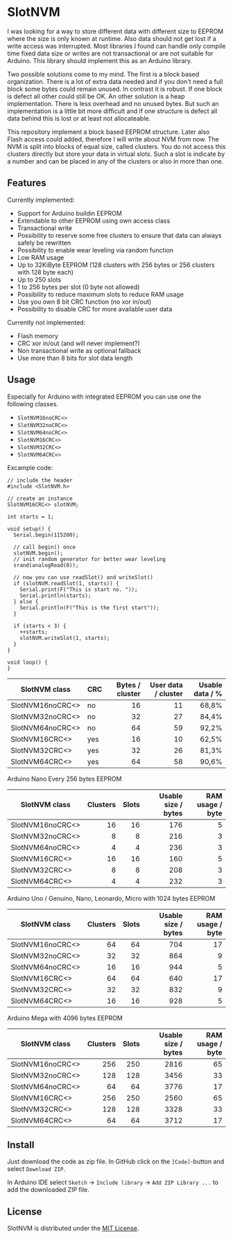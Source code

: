 # SlotNVM

I was looking for a way to store different data with different size to EEPROM where the size is only known at runtime.
Also data should not get lost if a write access was interrupted.
Most libraries I found can handle only compile time fixed data size or writes are not transactional or are not suitable for Arduino.
This library should implement this as an Arduino library.

Two possible solutions come to my mind.
The first is a block based organization. There is a lot of extra data needed and if you don't need a full block
some bytes could remain unused. In contrast it is robust. If one block is defect all other could still be OK.
An other solution is a heap implementation. There is less overhead and no unused bytes. But such an implementation is a little bit more difficult
and if one structure is defect all data behind this is lost or at least not allocateable.

This repository implement a block based EEPROM structure. Later also Flash access could added, therefore I will write about NVM from now.
The NVM is split into blocks of equal size, called clusters. You do not access this clusters directly but store your data in virtual slots.
Such a slot is indicate by a number and can be placed in any of the clusters or also in more than one.

## Features

Currently implemented:

* Support for Arduino buildin EEPROM
* Extendable to other EEPROM using own access class
* Transactional write
* Possibility to reserve some free clusters to ensure that data can always safely be rewritten
* Possibility to enable wear leveling via random function
* Low RAM usage
* Up to 32KiByte EEPROM (128 clusters with 256 bytes or 256 clusters with 128 byte each)
* Up to 250 slots
* 1 to 256 bytes per slot (0 byte not allowed)
* Possibility to reduce maximum slots to reduce RAM usage
* Use you own 8 bit CRC function (no xor in/out)
* Possibility to disable CRC for more available user data

Currently not implemented:

* Flash memory
* CRC xor in/out (and will never implement?)
* Non transactional write as optional fallback
* Use more than 8 bits for slot data length

## Usage

Especially for Arduino with integrated EEPROM you can use one the following classes.

* `SlotNVM16noCRC<>`
* `SlotNVM32noCRC<>`
* `SlotNVM64noCRC<>`
* `SlotNVM16CRC<>`
* `SlotNVM32CRC<>`
* `SlotNVM64CRC<>`

Excample code:

    // include the header
    #include <SlotNVM.h>
    
    // create an instance
    SlotNVM16CRC<> slotNVM;
    
    int starts = 1;
    
    void setup() {
      Serial.begin(115200);
      
      // call begin() once
      slotNVM.begin();
      // init random generator for better wear leveling
      srand(analogRead(0));

      // now you can use readSlot() and writeSlot()
      if (slotNVM.readSlot(1, starts)) {
        Serial.print(F("This is start no. "));
        Serial.println(starts);
      } else {
        Serial.println(F("This is the first start"));
      }

      if (starts < 3) {
        ++starts;
        slotNVM.writeSlot(1, starts);
      }
    }
    
    void loop() {
    }


| SlotNVM class    | CRC | Bytes / cluster | User data / cluster | Usable data / % |
| ---------------- | --- | ---------------:| -------------------:| ---------------:|
| SlotNVM16noCRC<> | no  |              16 |                  11 |           68,8% |
| SlotNVM32noCRC<> | no  |              32 |                  27 |           84,4% |
| SlotNVM64noCRC<> | no  |              64 |                  59 |           92,2% |
| SlotNVM16CRC<>   | yes |              16 |                  10 |           62,5% |
| SlotNVM32CRC<>   | yes |              32 |                  26 |           81,3% |
| SlotNVM64CRC<>   | yes |              64 |                  58 |           90,6% |

Arduino Nano Every 256 bytes EEPROM

| SlotNVM class    | Clusters | Slots | Usable size / bytes | RAM usage / byte |
| ---------------- | --------:| -----:| -------------------:| ----------------:|
| SlotNVM16noCRC<> |       16 |    16 |                 176 |                5 |
| SlotNVM32noCRC<> |        8 |     8 |                 216 |                3 |
| SlotNVM64noCRC<> |        4 |     4 |                 236 |                3 |
| SlotNVM16CRC<>   |       16 |    16 |                 160 |                5 |
| SlotNVM32CRC<>   |        8 |     8 |                 208 |                3 |
| SlotNVM64CRC<>   |        4 |     4 |                 232 |                3 |

Arduino Uno / Genuino, Nano, Leonardo, Micro with 1024 bytes EEPROM

| SlotNVM class    | Clusters | Slots | Usable size / bytes | RAM usage / byte |
| ---------------- | --------:| -----:| -------------------:| ----------------:|
| SlotNVM16noCRC<> |       64 |    64 |                 704 |               17 |
| SlotNVM32noCRC<> |       32 |    32 |                 864 |                9 |
| SlotNVM64noCRC<> |       16 |    16 |                 944 |                5 |
| SlotNVM16CRC<>   |       64 |    64 |                 640 |               17 |
| SlotNVM32CRC<>   |       32 |    32 |                 832 |                9 |
| SlotNVM64CRC<>   |       16 |    16 |                 928 |                5 |

Arduino Mega with 4096 bytes EEPROM

| SlotNVM class    | Clusters | Slots | Usable size / bytes | RAM usage / byte |
| ---------------- | --------:| -----:| -------------------:| ----------------:|
| SlotNVM16noCRC<> |      256 |   250 |                2816 |               65 |
| SlotNVM32noCRC<> |      128 |   128 |                3456 |               33 |
| SlotNVM64noCRC<> |       64 |    64 |                3776 |               17 |
| SlotNVM16CRC<>   |      256 |   250 |                2560 |               65 |
| SlotNVM32CRC<>   |      128 |   128 |                3328 |               33 |
| SlotNVM64CRC<>   |       64 |    64 |                3712 |               17 |

## Install

Just download the code as zip file. In GitHub click on the `[Code]`-button and select `Download ZIP`.

In Arduino IDE select `Sketch` -> `Include library` -> `Add ZIP Library ...` to add the downloaded ZIP file.

## License

SlotNVM is distributed under the [MIT License](LICENSE).
